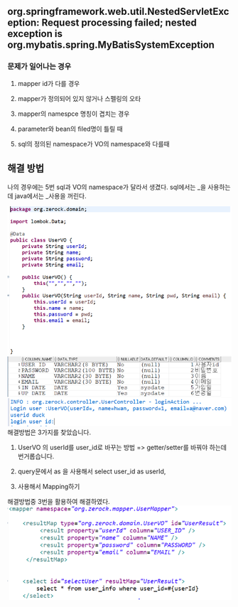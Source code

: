 ## org.springframework.web.util.NestedServletException: Request processing failed; nested exception is org.mybatis.spring.MyBatisSystemException

### 문제가 일어나는 경우


   1. mapper id가 다를 경우

   2. mapper가 정의되어 있지 않거나 스펠링의 오타

   3. mapper의 namespce 명칭이 겹치는 경우

   4. parameter와 bean의 filed명이 틀릴 때

   5. sql의 정의된 namespace가 VO의 namespace와 다를때

## 해결 방법
나의 경우에는 5번 sql과 VO의 namespace가 달라서 생겼다. sql에서는 _을 사용하는데 java에서는 _사용을 꺼린다.

![userVO](UserVO.png)
![user_info](User_info.png)
![null](null.PNG)
해결방법은 3가지를 찾았습니다.

1.  UserVO 의 userId를 user_id로 바꾸는 방법 => getter/setter를 바꿔야 하는데 번거롭습니다.

2.  query문에서 as 을 사용해서 select user_id as userId,

3.  <resultMap> 사용해서 Mapping하기


해결방법중 3번을 활용하여 해결하였다.
![mapper](image.png)
